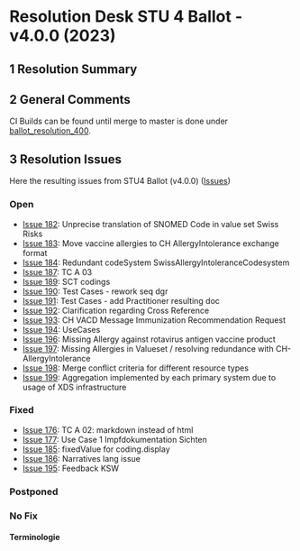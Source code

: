 # Resolution Desk STU 4 Ballot - v4.0.0 (2023)

## 1 Resolution Summary


## 2 General Comments
CI Builds can be found until merge to master is done under [ballot_resolution_400](http://build.fhir.org/ig/hl7ch/ch-vacd/branches/ballot_resolution_400/index.html).


## 3 Resolution Issues
Here the resulting issues from STU4 Ballot (v4.0.0) ([Issues](https://github.com/hl7ch/ch-vacd/labels/v4.0.0%20-%20STU%204))


### Open
* [Issue 182](https://github.com/hl7ch/ch-vacd/issues/182): Unprecise translation of SNOMED Code in value set Swiss Risks
* [Issue 183](https://github.com/hl7ch/ch-vacd/issues/183): Move vaccine allergies to CH AllergyIntolerance exchange format
* [Issue 184](https://github.com/hl7ch/ch-vacd/issues/184): Redundant codeSystem SwissAllergyIntoleranceCodesystem
* [Issue 187](https://github.com/hl7ch/ch-vacd/issues/187): TC A 03
* [Issue 189](https://github.com/hl7ch/ch-vacd/issues/189): SCT codings
* [Issue 190](https://github.com/hl7ch/ch-vacd/issues/190): Test Cases - rework seq dgr
* [Issue 191](https://github.com/hl7ch/ch-vacd/issues/191): Test Cases - add Practitioner resulting doc
* [Issue 192](https://github.com/hl7ch/ch-vacd/issues/192): Clarification regarding Cross Reference 
* [Issue 193](https://github.com/hl7ch/ch-vacd/issues/193): CH VACD Message Immunization Recommendation Request 
* [Issue 194](https://github.com/hl7ch/ch-vacd/issues/194): UseCases
* [Issue 196](https://github.com/hl7ch/ch-vacd/issues/196): Missing Allergy against rotavirus antigen vaccine product
* [Issue 197](https://github.com/hl7ch/ch-vacd/issues/197): Missing Allergies in Valueset / resolving redundance with CH-AllergyIntolerance 
* [Issue 198](https://github.com/hl7ch/ch-vacd/issues/198): Merge conflict criteria for different resource types
* [Issue 199](https://github.com/hl7ch/ch-vacd/issues/199): Aggregation implemented by each primary system due to usage of XDS infrastructure

### Fixed
* [Issue 176](https://github.com/hl7ch/ch-vacd/issues/176): TC A 02: markdown instead of html
* [Issue 177](https://github.com/hl7ch/ch-vacd/issues/177): Use Case 1 Impfdokumentation Sichten
* [Issue 185](https://github.com/hl7ch/ch-vacd/issues/185): fixedValue for coding.display
* [Issue 186](https://github.com/hl7ch/ch-vacd/issues/186): Narratives lang issue 
* [Issue 195](https://github.com/hl7ch/ch-vacd/issues/195): Feedback KSW


### Postponed


### No Fix


#### Terminologie